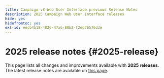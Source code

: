 ```yaml
---
title: Campaign v8 Web User Interface previous Release Notes
description: 2025 Campaign Web User Interface releases
hide: yes
hidefromtoc: yes
exl-id: eecb4b18-4826-47a6-88b2-f2ed7b576d3e
---
```

# 2025 release notes {#2025-release}

This page lists all changes and improvements available with **2025 releases**. The latest release notes are available on [this page](release-notes.md).